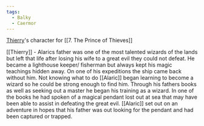 ```yaml
---
tags:
  - Balky
  - Caermor
---
```

[Thierry](Thierry.md)'s character for [[7. The Prince of Thieves]]


[[Thierry]] - Alarics father was one of the most talented wizards of the lands but left that life after losing his wife to a great evil they could not defeat. He became a lighthouse keeper/ fisherman but always kept his magic teachings hidden away. On one of his expeditions the ship came back without him. Not knowing what to do [[Alaric]] began learning to become a wizard so he could be strong enough to find him. Through his fathers books as well as seeking out a master he began his training as a wizard. In one of the books he had spoken of a magical pendant lost out at sea that may have been able to assist in defeating the great evil. [[Alaric]] set out on an adventure in hopes that his father was out looking for the pendant and had been captured or trapped.